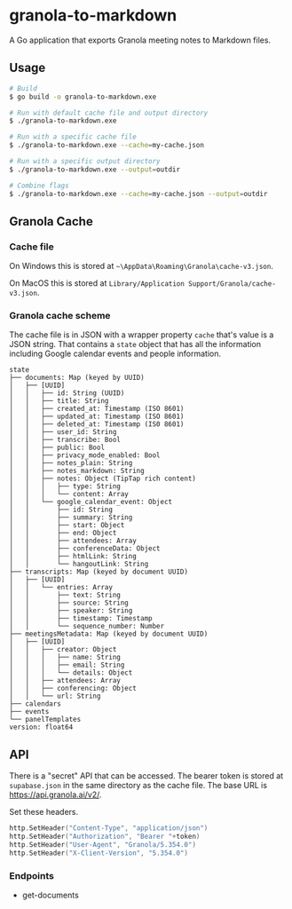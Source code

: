 # granola-to-markdown

A Go application that exports Granola meeting notes to Markdown files.

## Usage

```sh
# Build
$ go build -o granola-to-markdown.exe

# Run with default cache file and output directory
$ ./granola-to-markdown.exe

# Run with a specific cache file
$ ./granola-to-markdown.exe --cache=my-cache.json

# Run with a specific output directory
$ ./granola-to-markdown.exe --output=outdir

# Combine flags
$ ./granola-to-markdown.exe --cache=my-cache.json --output=outdir
```

## Granola Cache

### Cache file

On Windows this is stored at `~\AppData\Roaming\Granola\cache-v3.json`.

On MacOS this is stored at `Library/Application Support/Granola/cache-v3.json`.

### Granola cache scheme

The cache file is in JSON with a wrapper property `cache` that's value is a JSON string. That contains a `state` object that has all the information including Google calendar events and people information.

```text
state
├── documents: Map (keyed by UUID)
│   ├── [UUID]
│   │   ├── id: String (UUID)
│   │   ├── title: String
│   │   ├── created_at: Timestamp (ISO 8601)
│   │   ├── updated_at: Timestamp (ISO 8601)
│   │   ├── deleted_at: Timestamp (IS0 8601)
│   │   ├── user_id: String
│   │   ├── transcribe: Bool
│   │   ├── public: Bool
│   │   ├── privacy_mode_enabled: Bool
│   │   ├── notes_plain: String
│   │   ├── notes_markdown: String
│   │   ├── notes: Object (TipTap rich content)
│   │   │   ├── type: String
│   │   │   └── content: Array
│   │   └── google_calendar_event: Object
│   │       ├── id: String
│   │       ├── summary: String
│   │       ├── start: Object
│   │       ├── end: Object
│   │       ├── attendees: Array
│   │       ├── conferenceData: Object
│   │       ├── htmlLink: String
│   │       └── hangoutLink: String
├── transcripts: Map (keyed by document UUID)
│   ├── [UUID]
│   │   └── entries: Array
│   │       ├── text: String
│   │       ├── source: String
│   │       ├── speaker: String
│   │       ├── timestamp: Timestamp
│   │       └── sequence_number: Number
├── meetingsMetadata: Map (keyed by document UUID)
│   ├── [UUID]
│   │   ├── creator: Object
│   │   │   ├── name: String
│   │   │   ├── email: String
│   │   │   └── details: Object
│   │   ├── attendees: Array
│   │   ├── conferencing: Object
│   │   └── url: String
├── calendars
├── events
└── panelTemplates
version: float64
```

## API

There is a "secret" API that can be accessed. The bearer token is stored at `supabase.json` in the same directory as the cache file. The base URL is <https://api.granola.ai/v2/>.

Set these headers.

```go
http.SetHeader("Content-Type", "application/json")
http.SetHeader("Authorization", "Bearer "+token)
http.SetHeader("User-Agent", "Granola/5.354.0")
http.SetHeader("X-Client-Version", "5.354.0")
```

### Endpoints

- get-documents
